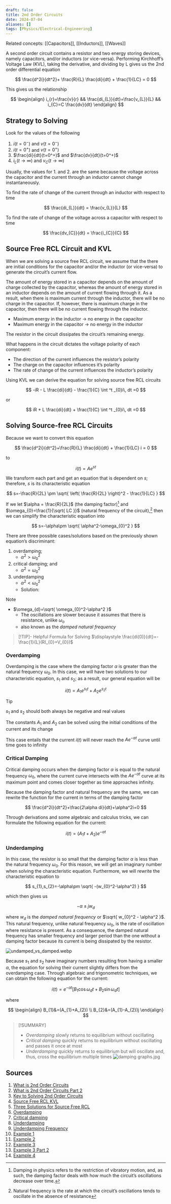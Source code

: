 ```yaml
---
draft: false
title: 2nd Order Circuits
date: 2024-07-04
aliases: []
tags: [Physics/Electrical-Engineering]
---
```


Related concepts: [[Capacitors]], [[Inductors]], [[Waves]]

A second order circuit contains a resistor and two energy storing devices, namely capacitors, and/or inductors (or vice-versa). Performing Kirchhoff’s Voltage Law (KVL), taking the derivative, and dividing by L gives us the 2nd order differential equation

$$
\frac{d^2i}{dt^2}+ \frac{R}{L} \frac{di}{dt} + \frac{1}{LC} = 0
$$

This gives us the relationship

$$
\begin{align}
i_{r}=\frac{v}{r} && \frac{di_{L}}{dt}=\frac{v_{L}}{L} && i_{C}=C \frac{dv}{dt}
\end{align}
$$

## Strategy to Solving

Look for the values of the following

1. $i(t=0^-)$ and $v(t=0^-)$
2. $i(t=0^+)$ and $v(t=0^+)$
3. $\frac{di}{dt}(t=0^+)$ and $\frac{dv}{dt}(t=0^+)$
4. $i_{L}(t\to \infty)$ and $v_{C}(t\to \infty)$

Usually, the values for 1. and 2. are the same because the voltage across the capacitor and the current through an inductor cannot change instantaneously.

To find the rate of change of the current through an inductor with respect to time

$$
\frac{di_{L}}{dt} = \frac{v_{L}}{L}
$$

To find the rate of change of the voltage across a capacitor with respect to time

$$
\frac{dv_{C}}{dt} = \frac{i_{C}}{C}
$$

## Source Free RCL Circuit and KVL

When we are solving a source free RCL circuit, we assume that the there are initial conditions for the capacitor and/or the inductor (or vice-versa) to generate the circuit’s current flow.

The amount of energy stored in a capacitor depends on the amount of charge collected by the capacitor, whereas the amount of energy stored in an inductor depends on the amount of current flowing through it. As a result, when there is maximum current through the inductor, there will be no charge in the capacitor. If, however, there is maximum charge in the capacitor, then there will be no current flowing through the inductor.

- Maximum energy in the inductor → no energy in the capacitor
- Maximum energy in the capacitor → no energy in the inductor

The resistor in the circuit dissipates the circuit’s remaining energy.

What happens in the circuit dictates the voltage polarity of each component:

- The direction of the current influences the resistor’s polarity
- The charge on the capacitor influences it’s polarity
- The rate of change of the current influences the inductor’s polarity

Using KVL we can derive the equation for solving source free RCL circuits

$$
-iR - L \frac{di}{dt} - \frac{1}{C} \int ^t _{0}i\, dt =0
$$

or

$$
iR + L \frac{di}{dt} + \frac{1}{C} \int ^t _{0}i\, dt =0
$$

## Solving Source-free RCL Circuits

Because we want to convert this equation

$$
\frac{d^2i}{dt^2}+\frac{R}{L} \frac{di}{dt} + \frac{1}{LC} i = 0
$$

to

$$
i(t)=Ae^{st}
$$

We transform each part and get an equation that is dependent on $s$; therefore, $s$ is its characteristic equation

$$
s=-\frac{R}{2L} \pm \sqrt{ \left( \frac{R}{2L} \right)^2 - \frac{1}{LC} }
$$

If we let $\alpha = \frac{R}{2L}$ (the damping factor)[^damping] and $\omega_{0}=\frac{1}{\sqrt{ LC }}$ (natural frequency of the circuit),[^natural_frequency] then we can simplify the characteristic equation into

$$
s=-\alpha\pm \sqrt{ \alpha^2-\omega_{0}^2 }
$$

There are three possible cases/solutions based on the previously shown equation’s discriminant:

1. overdamping;
	- $\alpha^2 > \omega_{0}^2$
2. critical damping; and
	- $\alpha^2 = \omega_{0}^2$
3. underdamping
	- $\alpha^2 < \omega_{0}^2$
	- Solution:

> [!NOTE]
> - $\omega_{d}=\sqrt{ \omega_{0}^2-\alpha^2 }$
> 	- The oscillations are slower because it assumes that there is resistance, unlike $\omega_{o}$
> 	- also known as the *damped natural frequency*

> [!TIP]- Helpful Formula for Solving
> $\displaystyle \frac{di(0)}{dt}=-\frac{1}{L}(RI_{0}+V_{0})$

### Overdamping

Overdamping is the case where the damping factor $\alpha$ is greater than the natural frequency $\omega_{0}$. In this case, we will have two solutions to our characteristic equation, $s_{1}$ and $s_{2}$; as a result, our general equation will be

$$
i(t)=A_{1}e^{s_{1}t}+A_{2}e^{s_{2}t}
$$

> [!TIP]
> $s_{1}$ and $s_{2}$ should both always be negative and real values

The constants $A_{1}$ and $A_{2}$ can be solved using the initial conditions of the current and its change

This case entails that the current $i(t)$ will never reach the $Ae^{-\alpha t}$ curve until time goes to infinity

### Critical Damping

Critical damping occurs when the damping factor $\alpha$ is equal to the natural frequency $\omega_{0}$, where the current curve intersects with the $Ae^{-\alpha t}$ curve at its maximum point and comes closer together as time approaches infinity.

Because the damping factor and natural frequency are the same, we can rewrite the function for the current in terms of the damping factor

$$
\frac{d^2i}{dt^2}+\frac{2\alpha di}{dt}+\alpha^2i=0
$$

Through derivations and some algebraic and calculus tricks, we can formulate the following equation for the current:

$$
i(t)=(A_{1}t+A_{2})e^{-\alpha t}
$$

### Underdamping

In this case, the resistor is so small that the damping factor $\alpha$ is less than the natural frequency $\omega_{0}$. For this reason, we will get an imaginary number when solving the characteristic equation. Furthermore, we will rewrite the characteristic equation to

$$
s_{1},s_{2}=-\alpha\pm \sqrt{ -(w_{0}^2-\alpha^2) }
$$

which then gives us

$$
-\alpha \pm jw_{d}
$$

where $w_{d}$ is the *damped natural frequency* or $\sqrt{ w_{0}^2 - \alpha^2 }$. This natural frequency, unlike natural frequency $\omega_{0}$, is the rate of oscillation where resistance is present. As a consequence, the damped natural frequency has smaller frequency and larger period than the one without a damping factor because its current is being dissipated by the resistor.

![undamped_vs_damped.webp](https://qph.cf2.quoracdn.net/main-qimg-8b286b5aedd2d6d4e58d66bbb8c2b772.webp)

Because $s_{1}$ and $s_{2}$ have imaginary numbers resulting from having a smaller $\alpha$, the equation for solving their current slightly differs from the overdamping case. Through algebraic and trigonometric techniques, we can obtain the following equation for the current:

$$
i(t)=e^{-\alpha t}[B_{1}\cos \omega_{d}t+B_{2}\sin \omega_{d}t]
$$

where

$$
\begin{align}
B_{1}&=(A_{1}+A_{2}) \\
B_{2}&=(A_{1}-A_{2})j
\end{align}
$$

> [!SUMMARY]
> - *Overdamping* slowly returns to equilibrium without oscillating
> - *Critical damping* quickly returns to equilibrium without oscillating and passes it once at most
> - *Underdamping* quickly returns to equilibrium but will oscillate and, thus, cross the equilibrium multiple times
> ![damping graphs.jpg](https://qph.cf2.quoracdn.net/main-qimg-e953072f07fb52d303e439dd2d19cbce-lq)

## Sources

1. [What is 2nd Order Circuits](https://youtu.be/BY4ounBzi3I)
2. [What is 2nd Order Circuits Part 2](https://youtu.be/kvHEYIYbTQY)
3. [Key to Solving 2nd Order Circuits](https://youtu.be/B79Kye6U_vw)
4. [Source Free RCL KVL](https://youtu.be/wy2ierjxZos)
5. [Three Solutions for Source Free RCL](https://youtu.be/XRBYHBJ-Wn8)
6. [Overdamping](https://youtu.be/_mFD9c_-Te4)
7. [Critical damping](https://youtu.be/3y_-NwHwE00)
8. [Underdamping](https://youtu.be/7yxTYhUoV4c)
9. [Underdamping Frequency](https://youtu.be/RwERYhySKFc)
10. [Example 1](https://youtu.be/yvaegtA3XaU)
11. [Example 2](https://youtu.be/idY0ZF5tk0o)
12. [Example 3](https://youtu.be/hxPbKucrtBo)
13. [Example 3 Part 2](https://youtu.be/3p91H5eIz-0)
14. [Example 4](https://youtu.be/XU1gcNCp6ao)

[^damping]: Damping in physics refers to the restriction of vibratory motion, and, as such, the damping factor deals with how much the circuit’s oscillations decrease over time.
[^natural_frequency]: Natural frequency is the rate at which the circuit’s oscillations tends to oscillate in the absence of resistance

